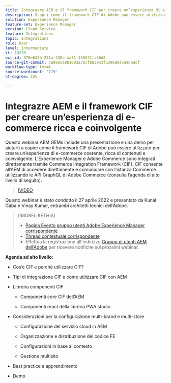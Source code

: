 ```yaml
---
title: Integrazre AEM e il framework CIF per creare un’esperienza di e-commerce ricca e coinvolgente
description: Scopri come il framework CIF di Adobe può essere utilizzato per creare un’esperienza di e-commerce coerente, ricca di contenuti e coinvolgente.
solution: Experience Manager
feature-set: Experience Manager
version: Cloud Service
feature: Integrations
topic: Integrations
role: User
level: Intermediate
kt: 10220
exl-id: 970e633b-251a-438a-aaf1-159571fa36d2
source-git-commit: ca06e5a8b1602a7bcfb83a43f529680a5a96bacf
workflow-type: tm+mt
source-wordcount: '219'
ht-degree: 23%

---
```


# Integrazre AEM e il framework CIF per creare un’esperienza di e-commerce ricca e coinvolgente

Questo webinar AEM GEMs include una presentazione e una demo per aiutarti a capire come il framework CIF di Adobe può essere utilizzato per creare un’esperienza di e-commerce coerente, ricca di contenuti e coinvolgente. L’Experience Manager e Adobe Commerce sono integrati direttamente tramite Commerce Integration Framework (CIF). CIF consente all’AEM di accedere direttamente e comunicare con l’istanza Commerce utilizzando le API GraphQL di Adobe Commerce (consulta l’agenda di alto livello di seguito).

>[!VIDEO](https://video.tv.adobe.com/v/342565/?quality=12&learn=on)

Questo webinar è stato condotto il 27 aprile 2022 e presentato da Kunal Gaba e Vinay Kumar, entrambi architetti tecnici dell’Adobe.

>[!MORELIKETHIS]
>
>* [Pagina Evento gruppo utenti Adobe Experience Manager corrispondente](https://adobe.ly/3O0uXl5/)
>* [Thread contestuale corrispondente](https://adobe.ly/3jorz5r)
>* Effettua la registrazione all&#39;indirizzo [Gruppo di utenti AEM dell’Adobe](https://aem-augs.adobe.com/) per ricevere notifiche sui prossimi webinar.


**Agenda ad alto livello:**

* Cos’è CIF e perché utilizzare CIF?

* Tipi di integrazione CIF e come utilizzare CIF con AEM

* Libreria componenti CIF

   * Componenti core CIF dell’AEM

   * Componenti react della libreria PWA studio

* Considerazioni per la configurazione multi-brand e multi-store

   * Configurazione del servizio cloud in AEM

   * Organizzazione e distribuzione del codice FE

   * Configurazioni in base al contesto

   * Gestione multisito

* Best practice e apprendimento

* Demo
